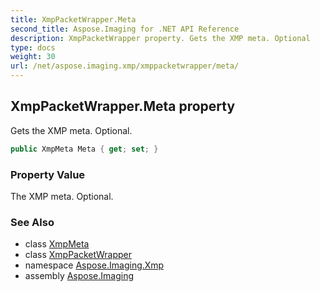 ```yaml
---
title: XmpPacketWrapper.Meta
second_title: Aspose.Imaging for .NET API Reference
description: XmpPacketWrapper property. Gets the XMP meta. Optional
type: docs
weight: 30
url: /net/aspose.imaging.xmp/xmppacketwrapper/meta/
---
```

## XmpPacketWrapper.Meta property

Gets the XMP meta. Optional.

```csharp
public XmpMeta Meta { get; set; }
```

### Property Value

The XMP meta. Optional.

### See Also

* class [XmpMeta](../../xmpmeta/)
* class [XmpPacketWrapper](../)
* namespace [Aspose.Imaging.Xmp](../../xmppacketwrapper/)
* assembly [Aspose.Imaging](../../../)


